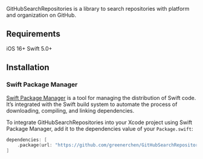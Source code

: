 GitHubSearchRepositories is a library to search repositories with platform and organization on GitHub.

## Requirements
iOS 16+
Swift 5.0+

## Installation

### Swift Package Manager
[Swift Package Manager](https://swift.org/package-manager/) is a tool for managing the distribution of Swift code. It’s integrated with the Swift build system to automate the process of downloading, compiling, and linking dependencies.

To integrate GitHubSearchRepositories into your Xcode project using Swift Package Manager, add it to the dependencies value of your `Package.swift`:

```swift
dependencies: [
    .package(url: "https://github.com/greenerchen/GitHubSearchRepositories-ios-spm.git", .upToNextMajor(from: "1.0.0"))
]
```
